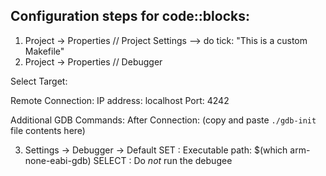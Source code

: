Configuration steps for code::blocks:
-------------------------------------

1. Project -> Properties // Project Settings --> do tick: "This is a custom Makefile"
2. Project -> Properties // Debugger

  Select Target: <Project>

  Remote Connection:
      IP address: localhost
      Port: 4242

  Additional GDB Commands:
      After Connection:
        (copy and paste `./gdb-init` file contents here)

3. Settings -> Debugger -> Default
    SET     : Executable path: $(which arm-none-eabi-gdb)
    SELECT  : Do *not* run the debugee
